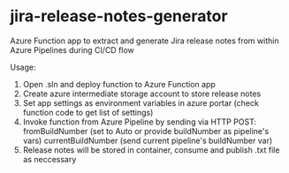# jira-release-notes-generator

Azure Function app to extract and generate Jira release notes from within Azure Pipelines during CI/CD flow 

Usage:
1. Open .sln and deploy function to Azure Function app
2. Create azure intermediate storage account to store release notes
2. Set app settings as environment variables in azure portar (check function code to get list of settings)
3. Invoke function from Azure Pipeline by sending via HTTP POST:
    fromBuildNumber (set to Auto or provide buildNumber as pipeline's vars)
    currentBuildNumber (send current pipeline's buildNumber var)
4. Release notes will be stored in container, consume and publish .txt file as neccessary 
